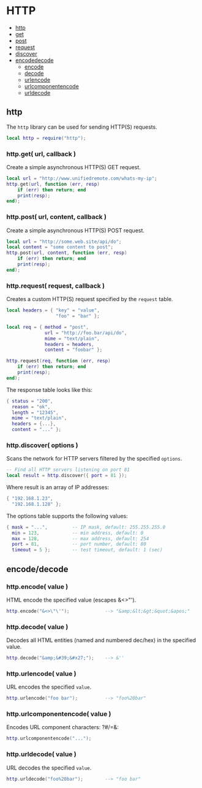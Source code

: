 
# HTTP
* [http](#http-1)
* [get](#httpget-url-callback-)
* [post](#httppost-url-content-callback-)
* [request](#httprequest-request-callback-)
* [discover](#httpdiscover-option-s)
* [encodedecode](#encode-decode)
	* [encode](#httpencode-value-)
	* [decode](#httpdecode-value-)
	* [urlencode](#httpurlencode-value-)
	* [urlcomponentencode](#httpurlcomponentencode-value-)
	* [urldecode](#httpurldecode-value-)



## http
The ``http`` library can be used for sending HTTP(S) requests.

````lua
local http = require("http");
````



### http.get( url, callback )
Create a simple asynchronous HTTP(S) GET request.

````lua
local url = "http://www.unifiedremote.com/whats-my-ip";
http.get(url, function (err, resp)
	if (err) then return; end
	print(resp);
end);
````



### http.post( url, content, callback )
Create a simple asynchronous HTTP(S) POST request.

````lua
local url = "http://some.web.site/api/do";
local content = "some content to post";
http.post(url, content, function (err, resp)
	if (err) then return; end
	print(resp);	
end);
````



### http.request( request, callback )
Creates a custom HTTP(S) request specified by the ``request`` table.

````lua
local headers = { "key" = "value",
                  "foo" = "bar" };

local req = { method = "post",
		      url = "http://foo.bar/api/do",
		      mime = "text/plain",
		      headers = headers,
		      content = "foobar" };

http.request(req, function (err, resp)
	if (err) then return; end
	print(resp);		
end);
````

The response table looks like this:

````lua
{ status = "200",
  reason = "ok",
  length = "12345",
  mime = "text/plain",
  headers = {...},
  content = "..." };
````



### http.discover( options )
Scans the network for HTTP servers filtered by the specified ``options``.

````lua
-- Find all HTTP servers listening on port 81
local result = http.discover({ port = 81 });
````

Where result is an array of IP addresses:

````lua
{ "192.168.1.23",
  "192.168.1.128" };
````

The options table supports the following values:

````lua
{ mask = "...",			-- IP mask, default: 255.255.255.0
  min = 123,			-- min address, default: 0
  max = 128,			-- max address, default: 254
  port = 81,			-- port number, default: 80
  timeout = 5 };		-- test timeout, default: 1 (sec)
````



## encode/decode



### http.encode( value )
HTML encode the specified value (escapes &<>"').

````lua
http.encode("&<>\"\'");				--> "&amp;&lt;&gt;&quot;&apos;"
````



### http.decode( value )
Decodes all HTML entities (named and numbered dec/hex) in the specified value.

````lua
http.decode("&amp;&#39;&#x27;");	-->	&''
````



### http.urlencode( value )
URL encodes the specified ``value``.

````lua
http.urlencode("foo bar");			--> "foo%20bar"
````



### http.urlcomponentencode( value )
Encodes URL component characters: ?#/=&:

````lua
http.urlcomponentencode("...");
````



### http.urldecode( value )
URL decodes the specified ``value``.

````lua
http.urldecode("foo%20bar");		--> "foo bar"
````


